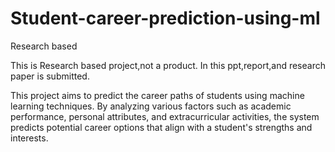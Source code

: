 # Student-career-prediction-using-ml
Research based

This is Research based project,not a product.
In this ppt,report,and research paper is submitted.

This project aims to predict the career paths of students using machine learning techniques. By analyzing various factors such as academic performance, personal attributes, and extracurricular activities, the system predicts potential career options that align with a student's strengths and interests.


